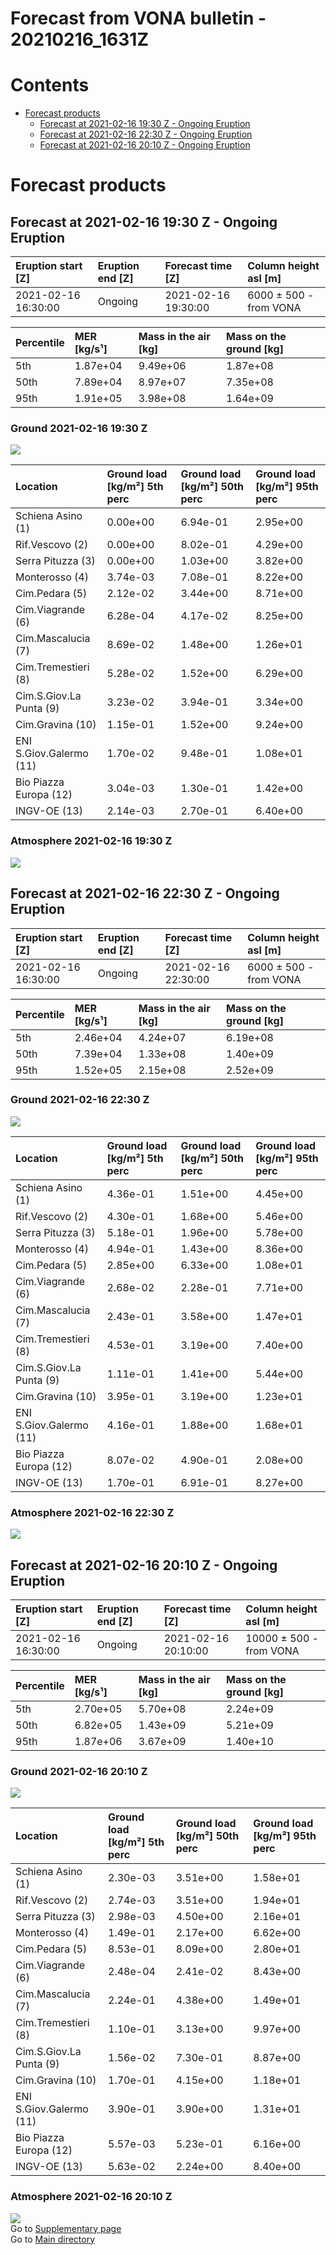 
Forecast from VONA bulletin - 20210216_1631Z
============================================

Contents
========

* [Forecast products](#forecast-products)
	* [Forecast at 2021-02-16 19:30 Z - Ongoing Eruption](#forecast-at-2021-02-16-1930-z---ongoing-eruption)
	* [Forecast at 2021-02-16 22:30 Z - Ongoing Eruption](#forecast-at-2021-02-16-2230-z---ongoing-eruption)
	* [Forecast at 2021-02-16 20:10 Z - Ongoing Eruption](#forecast-at-2021-02-16-2010-z---ongoing-eruption)

# Forecast products

## Forecast at 2021-02-16 19:30 Z - Ongoing Eruption
  

|Eruption start [Z]|Eruption end [Z]|Forecast time [Z]|Column height asl [m]|
| :--- | :--- | :--- | :--- |
|2021-02-16 16:30:00|Ongoing|2021-02-16 19:30:00|6000 ± 500 - from VONA|
  
  

|Percentile|MER [kg/s¹]|Mass in the air [kg]|Mass on the ground [kg]|
| :--- | :--- | :--- | :--- |
|5th|1.87e+04|9.49e+06|1.87e+08|
|50th|7.89e+04|8.97e+07|7.35e+08|
|95th|1.91e+05|3.98e+08|1.64e+09|
  

### Ground 2021-02-16 19:30 Z
  
![](./figures/probability_grd_2021_02_16_1930_scenario_1_1.png)  
  
  
  
  
  
  
  
  
  
  
  
  

|Location|Ground load [kg/m²] 5th perc|Ground load [kg/m²] 50th perc|Ground load [kg/m²] 95th perc|
| :--- | :--- | :--- | :--- |
|Schiena Asino (1)|0.00e+00|6.94e-01|2.95e+00|
|Rif.Vescovo (2)|0.00e+00|8.02e-01|4.29e+00|
|Serra Pituzza (3)|0.00e+00|1.03e+00|3.82e+00|
|Monterosso (4)|3.74e-03|7.08e-01|8.22e+00|
|Cim.Pedara (5)|2.12e-02|3.44e+00|8.71e+00|
|Cim.Viagrande (6)|6.28e-04|4.17e-02|8.25e+00|
|Cim.Mascalucia (7)|8.69e-02|1.48e+00|1.26e+01|
|Cim.Tremestieri (8)|5.28e-02|1.52e+00|6.29e+00|
|Cim.S.Giov.La Punta (9)|3.23e-02|3.94e-01|3.34e+00|
|Cim.Gravina (10)|1.15e-01|1.52e+00|9.24e+00|
|ENI S.Giov.Galermo (11)|1.70e-02|9.48e-01|1.08e+01|
|Bio Piazza Europa (12)|3.04e-03|1.30e-01|1.42e+00|
|INGV-OE (13)|2.14e-03|2.70e-01|6.40e+00|
  

### Atmosphere 2021-02-16 19:30 Z
  
![](./figures/probability_air_2021_02_16_1930_scenario_1_conclev_1_1.png)
## Forecast at 2021-02-16 22:30 Z - Ongoing Eruption
  

|Eruption start [Z]|Eruption end [Z]|Forecast time [Z]|Column height asl [m]|
| :--- | :--- | :--- | :--- |
|2021-02-16 16:30:00|Ongoing|2021-02-16 22:30:00|6000 ± 500 - from VONA|
  
  

|Percentile|MER [kg/s¹]|Mass in the air [kg]|Mass on the ground [kg]|
| :--- | :--- | :--- | :--- |
|5th|2.46e+04|4.24e+07|6.19e+08|
|50th|7.39e+04|1.33e+08|1.40e+09|
|95th|1.52e+05|2.15e+08|2.52e+09|
  

### Ground 2021-02-16 22:30 Z
  
![](./figures/probability_grd_2021_02_16_2230_scenario_1_2.png)  
  
  
  
  
  
  
  
  
  
  
  
  

|Location|Ground load [kg/m²] 5th perc|Ground load [kg/m²] 50th perc|Ground load [kg/m²] 95th perc|
| :--- | :--- | :--- | :--- |
|Schiena Asino (1)|4.36e-01|1.51e+00|4.45e+00|
|Rif.Vescovo (2)|4.30e-01|1.68e+00|5.46e+00|
|Serra Pituzza (3)|5.18e-01|1.96e+00|5.78e+00|
|Monterosso (4)|4.94e-01|1.43e+00|8.36e+00|
|Cim.Pedara (5)|2.85e+00|6.33e+00|1.08e+01|
|Cim.Viagrande (6)|2.68e-02|2.28e-01|7.71e+00|
|Cim.Mascalucia (7)|2.43e-01|3.58e+00|1.47e+01|
|Cim.Tremestieri (8)|4.53e-01|3.19e+00|7.40e+00|
|Cim.S.Giov.La Punta (9)|1.11e-01|1.41e+00|5.44e+00|
|Cim.Gravina (10)|3.95e-01|3.19e+00|1.23e+01|
|ENI S.Giov.Galermo (11)|4.16e-01|1.88e+00|1.68e+01|
|Bio Piazza Europa (12)|8.07e-02|4.90e-01|2.08e+00|
|INGV-OE (13)|1.70e-01|6.91e-01|8.27e+00|
  

### Atmosphere 2021-02-16 22:30 Z
  
![](./figures/probability_air_2021_02_16_2230_scenario_1_conclev_1_2.png)
## Forecast at 2021-02-16 20:10 Z - Ongoing Eruption
  

|Eruption start [Z]|Eruption end [Z]|Forecast time [Z]|Column height asl [m]|
| :--- | :--- | :--- | :--- |
|2021-02-16 16:30:00|Ongoing|2021-02-16 20:10:00|10000 ± 500 - from VONA|
  
  

|Percentile|MER [kg/s¹]|Mass in the air [kg]|Mass on the ground [kg]|
| :--- | :--- | :--- | :--- |
|5th|2.70e+05|5.70e+08|2.24e+09|
|50th|6.82e+05|1.43e+09|5.21e+09|
|95th|1.87e+06|3.67e+09|1.40e+10|
  

### Ground 2021-02-16 20:10 Z
  
![](./figures/probability_grd_2021_02_16_2010_scenario_1_3.png)  
  
  
  
  
  
  
  
  
  
  
  
  

|Location|Ground load [kg/m²] 5th perc|Ground load [kg/m²] 50th perc|Ground load [kg/m²] 95th perc|
| :--- | :--- | :--- | :--- |
|Schiena Asino (1)|2.30e-03|3.51e+00|1.58e+01|
|Rif.Vescovo (2)|2.74e-03|3.51e+00|1.94e+01|
|Serra Pituzza (3)|2.98e-03|4.50e+00|2.16e+01|
|Monterosso (4)|1.49e-01|2.17e+00|6.62e+00|
|Cim.Pedara (5)|8.53e-01|8.09e+00|2.80e+01|
|Cim.Viagrande (6)|2.48e-04|2.41e-02|8.43e+00|
|Cim.Mascalucia (7)|2.24e-01|4.38e+00|1.49e+01|
|Cim.Tremestieri (8)|1.10e-01|3.13e+00|9.97e+00|
|Cim.S.Giov.La Punta (9)|1.56e-02|7.30e-01|8.87e+00|
|Cim.Gravina (10)|1.70e-01|4.15e+00|1.18e+01|
|ENI S.Giov.Galermo (11)|3.90e-01|3.90e+00|1.31e+01|
|Bio Piazza Europa (12)|5.57e-03|5.23e-01|6.16e+00|
|INGV-OE (13)|5.63e-02|2.24e+00|8.40e+00|
  

### Atmosphere 2021-02-16 20:10 Z
  
![](./figures/probability_air_2021_02_16_2010_scenario_1_conclev_1_3.png)  
Go to [Supplementary page](Supplementary_page.md)  
Go to [Main directory](https://github.com/federicapardini/Real_time_ash_forecast)